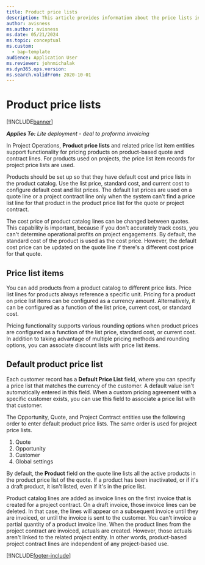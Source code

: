 ```yaml
---
title: Product price lists
description: This article provides information about the price lists in catalog pricing used for project quotes and contracts. 
author: avisness
ms.author: avisness
ms.date: 05/21/2024
ms.topic: conceptual
ms.custom: 
  - bap-template
audience: Application User
ms.reviewer: johnmichalak
ms.dyn365.ops.version: 
ms.search.validFrom: 2020-10-01
---
```


# Product price lists

[!INCLUDE[banner](../includes/banner.md)]

_**Applies To:** Lite deployment - deal to proforma invoicing_

 In Project Operations, **Product price lists** and related price list item entities support functionality for pricing products on product-based quote and contract lines. For products used on projects, the price list item records for project price lists are used. 

Products should be set up so that they have default cost and price lists in the product catalog. Use the list price, standard cost, and current cost to configure default cost and list prices. The default list prices are used on a quote line or a project contract line only when the system can't find a price list line for that product in the product price list for the quote or project contract.

The cost price of product catalog lines can be changed between quotes. This capability is important, because if you don't accurately track costs, you can't determine operational profits on project engagements. By default, the standard cost of the product is used as the cost price. However, the default cost price can be updated on the quote line if there's a different cost price for that quote.

## Price list items

You can add products from a product catalog to different price lists. Price list lines for products always reference a specific unit. Pricing for a product on price list items can be configured as a currency amount. Alternatively, it can be configured as a function of the list price, current cost, or standard cost.

Pricing functionality supports various rounding options when product prices are configured as a function of the list price, standard cost, or current cost. In addition to taking advantage of multiple pricing methods and rounding options, you can associate discount lists with price list items. 

 
## Default product price list
Each customer record has a **Default Price List** field, where you can specify a price list that matches the currency of the customer. A default value isn't automatically entered in this field. When a custom pricing agreement with a specific customer exists, you can use this field to associate a price list with that customer.

The Opportunity, Quote, and Project Contract entities use the following order to enter default product price lists. The same order is used for project price lists.

1.	Quote
2.	Opportunity
3.	Customer
4.	Global settings 

By default, the **Product** field on the quote line lists all the active products in the product price list of the quote. If a product has been inactivated, or if it's a draft product, it isn't listed, even if it's in the price list. 

Product catalog lines are added as invoice lines on the first invoice that is created for a project contract. On a draft invoice, those invoice lines can be deleted. In that case, the lines will appear on a subsequent invoice until they are invoiced, or until the invoice is sent to the customer. You can't invoice a partial quantity of a product invoice line. When the product lines from the project contract are invoiced, actuals are created. However, those actuals aren't linked to the related project entity. In other words, product-based project contract lines are independent of any project-based use. 


[!INCLUDE[footer-include](../includes/footer-banner.md)]
